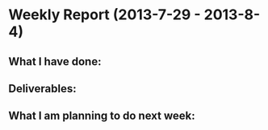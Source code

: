 Weekly Report (2013-7-29 - 2013-8-4)
=====================================

What I have done:
-----------------


Deliverables:
-------------


What I am planning to do next week:
-----------------------------------
